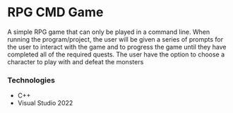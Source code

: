 # RPG CMD Game
A simple RPG game that can only be played in a command line. When running the program/project, the user will be given a series of prompts for the user to interact with the game and to progress the game until they have completed all of the required quests. The user have the option to choose a character
to play with and defeat the monsters

### Technologies
* C++
* Visual Studio 2022
